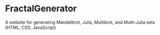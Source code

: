 # FractalGenerator
A website for generating Mandelbrot, Julia, Multibrot, and Multi-Julia sets (HTML, CSS, JavaScript)
